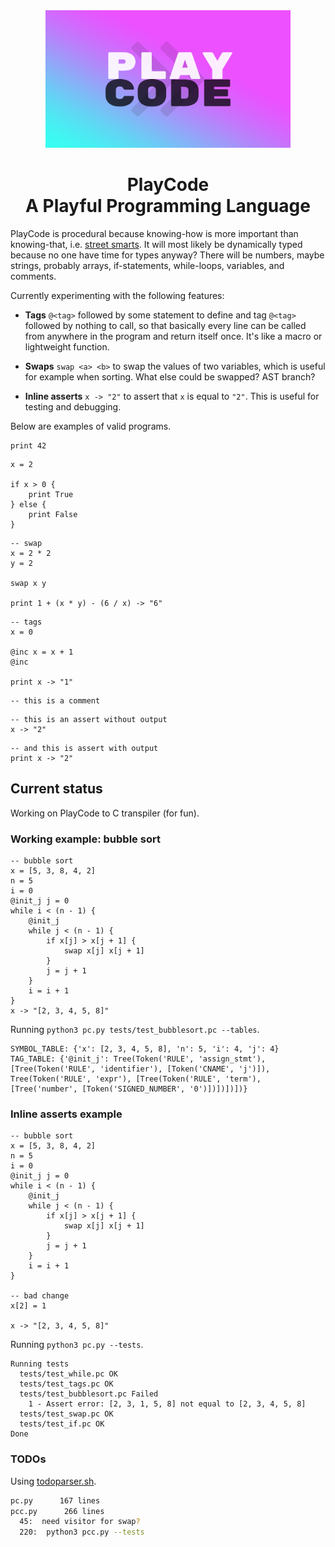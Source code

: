 <div align="center">

<a href="https://github.com/mxsjoberg/playcode" alt="PlayCode">
    <img src="misc/playcode.png" height="220"/>
</a>

<h1 style="border-bottom: none">
    <b>PlayCode</b>
    <br>
    A Playful Programming Language
    <br>
</h1>

</div>

PlayCode is procedural because knowing-how is more important than knowing-that, i.e. [street smarts](https://en.wikipedia.org/wiki/Procedural_knowledge). It will most likely be dynamically typed because no one have time for types anyway? There will be numbers, maybe strings, probably arrays, if-statements, while-loops, variables, and comments.

Currently experimenting with the following features:

- **Tags** `@<tag>` followed by some statement to define and tag `@<tag>` followed by nothing to call, so that basically every line can be called from anywhere in the program and return itself once. It's like a macro or lightweight function.

- **Swaps** `swap <a> <b>` to swap the values of two variables, which is useful for example when sorting. What else could be swapped? AST branch?

- **Inline asserts** `x -> "2"` to assert that `x` is equal to `"2"`. This is useful for testing and debugging. 


Below are examples of valid programs.

```
print 42
```

```
x = 2

if x > 0 {
    print True
} else {
    print False
}
```

```
-- swap
x = 2 * 2
y = 2

swap x y

print 1 + (x * y) - (6 / x) -> "6"
```

```
-- tags
x = 0

@inc x = x + 1
@inc

print x -> "1"
```

```
-- this is a comment
```

```
-- this is an assert without output
x -> "2"
```

```
-- and this is assert with output
print x -> "2"
```

## Current status

Working on PlayCode to C transpiler (for fun).

### Working example: bubble sort

```
-- bubble sort
x = [5, 3, 8, 4, 2]
n = 5
i = 0
@init_j j = 0
while i < (n - 1) {
    @init_j
    while j < (n - 1) {
        if x[j] > x[j + 1] {
            swap x[j] x[j + 1]
        }
        j = j + 1
    }
    i = i + 1
}
x -> "[2, 3, 4, 5, 8]"
```

Running `python3 pc.py tests/test_bubblesort.pc --tables`.

```
SYMBOL_TABLE: {'x': [2, 3, 4, 5, 8], 'n': 5, 'i': 4, 'j': 4}
TAG_TABLE: {'@init_j': Tree(Token('RULE', 'assign_stmt'), [Tree(Token('RULE', 'identifier'), [Token('CNAME', 'j')]), Tree(Token('RULE', 'expr'), [Tree(Token('RULE', 'term'), [Tree('number', [Token('SIGNED_NUMBER', '0')])])])])}
```

### Inline asserts example

```
-- bubble sort
x = [5, 3, 8, 4, 2]
n = 5
i = 0
@init_j j = 0
while i < (n - 1) {
    @init_j
    while j < (n - 1) {
        if x[j] > x[j + 1] {
            swap x[j] x[j + 1]
        }
        j = j + 1
    }
    i = i + 1
}

-- bad change
x[2] = 1

x -> "[2, 3, 4, 5, 8]"
```

Running `python3 pc.py --tests`.

```
Running tests
  tests/test_while.pc OK
  tests/test_tags.pc OK
  tests/test_bubblesort.pc Failed
    1 - Assert error: [2, 3, 1, 5, 8] not equal to [2, 3, 4, 5, 8]
  tests/test_swap.pc OK
  tests/test_if.pc OK
Done
```

### TODOs

Using [todoparser.sh](https://github.com/mxsjoberg/todoparser).

```bash
pc.py      167 lines
pcc.py      266 lines
  45:  need visitor for swap?
  220:  python3 pcc.py --tests
```

